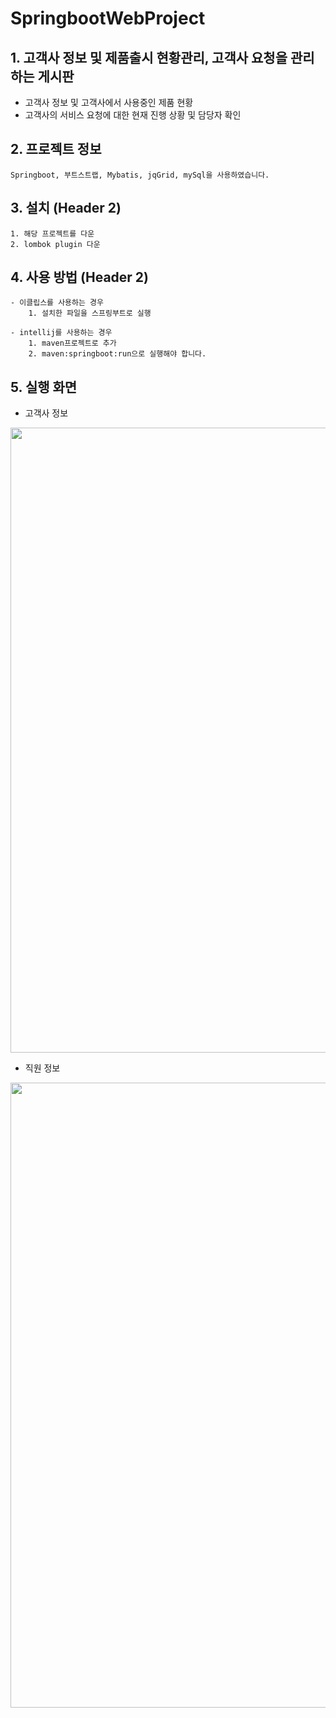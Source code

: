 # SpringbootWebProject
## 1. 고객사 정보 및 제품출시 현황관리, 고객사 요청을 관리하는 게시판

 - 고객사 정보 및 고객사에서 사용중인 제품 현황
 - 고객사의 서비스 요청에 대한 현재 진행 상황 및 담당자 확인


## 2. 프로젝트 정보

    Springboot, 부트스트랩, Mybatis, jqGrid, mySql을 사용하였습니다.

## 3. 설치 (Header 2)

    1. 해당 프로젝트를 다운
    2. lombok plugin 다운
    
## 4. 사용 방법 (Header 2)

    - 이클립스를 사용하는 경우
        1. 설치한 파일을 스프링부트로 실행
    
    - intellij를 사용하는 경우
        1. maven프로젝트로 추가
        2. maven:springboot:run으로 실행해야 합니다.
        
        
## 5. 실행 화면

 - 고객사 정보
<img width="1000" src="https://user-images.githubusercontent.com/59523147/121545842-d3ce5100-ca45-11eb-9e42-16c8d0707412.png">

 - 직원 정보
<img width="1000" src="https://user-images.githubusercontent.com/59523147/121546365-3293ca80-ca46-11eb-948a-1ad9df95bc13.png">

